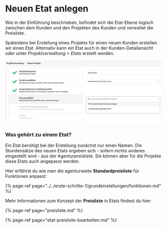 # Neuen Etat anlegen

Wie in der Einführung beschrieben, befindet sich die Etat-Ebene logisch zwischen dem Kunden und den Projekten des Kunden und verwaltet die Preisliste. 

Spätestens bei Erstellung eines Projekts für einen neuen Kunden erstellen wir einen Etat. Alternativ kann ein Etat auch in der Kunden-Detailansicht oder unter _Projektverwaltung &gt; Etats_ erstellt werden.

![Erstellung eines Etats im Projekt-Wizard](../../.gitbook/assets/bildschirmfoto-2019-12-16-um-15.38.24.png)

### Was gehört zu einem Etat?

Ein Etat benötigt bei der Erstellung zunächst nur einen Namen. Die Stundensätze des neuen Etats ergeben sich - sofern nichts anderes eingestellt wird - aus der Agenturpreisliste. Sie können aber für die Projekte diese Etats auch angepasst werden. 

Hier erfährst du wie man die agenturweite **Standardpreisliste** für Funktionen anpasst:

{% page-ref page="../../erste-schritte-1/grundeinstellungen/funktionen.md" %}

Mehr Informationen zum Konzept der **Preisliste** in Etats findest du hier:

{% page-ref page="preisliste.md" %}

{% page-ref page="etat-preisliste-bearbeiten.md" %}



